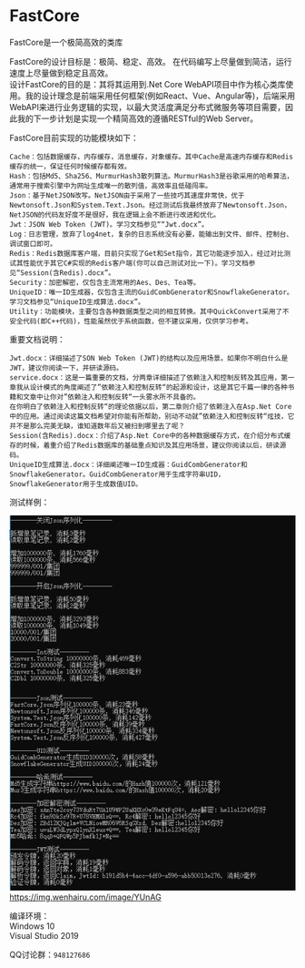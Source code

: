 # FastCore
 FastCore是一个极简高效的类库

FastCore的设计目标是：极简、稳定、高效。 在代码编写上尽量做到简洁，运行速度上尽量做到稳定且高效。   
设计FastCore的目的是：其将其运用到.Net Core WebAPI项目中作为核心类库使用。我的设计理念是前端采用任何框架(例如React、Vue、Angular等)，后端采用WebAPI来进行业务逻辑的实现，以最大灵活度满足分布式微服务等项目需要，因此我的下一步计划是实现一个精简高效的遵循RESTful的Web Server。   
   
FastCore目前实现的功能模块如下：   
```
Cache：包括数据缓存，内存缓存，消息缓存，对象缓存。其中Cache是高速内存缓存和Redis缓存的统一，保证任何时候缓存都有效。   
Hash：包括Md5、Sha256、MurmurHash3散列算法。MurmurHash3是谷歌采用的哈希算法，通常用于搜索引擎中为网址生成唯一的散列值，高效率且低碰闯率。   
Json：基于NetJSON改写。NetJSON由于采用了一些技巧其速度非常快，优于Newtonsoft.Json和System.Text.Json。经过测试后我最终放弃了Newtonsoft.Json，NetJSON的代码友好度不是很好，我在逻辑上会不断进行改进和优化。   
Jwt：JSON Web Token (JWT)。学习文档参见““Jwt.docx”。   
Log：日志管理，放弃了log4net，复杂的日志系统没有必要，能输出到文件、邮件、控制台、调试窗口即可。   
Redis：Redis数据库客户端，目前只实现了Get和Set指令，其它功能逐步加入，经过对比测试其性能优于其它C#实现的Redis客户端(你可以自己测试对比一下)。学习文档参见“Session(含Redis).docx”。   
Security：加密解密，仅包含主流常用的Aes、Des、Tea等。
UniqueID：唯一ID生成器，仅包含主流的GuidCombGenerator和SnowflakeGenerator。学习文档参见“UniqueID生成算法.docx”。   
Utility：功能模块，主要包含各种数据类型之间的相互转换。其中QuickConvert采用了不安全代码(即C++代码)，性能虽然优于系统函数，但不建议采用，仅供学习参考。
```

重要文档说明：   
```
Jwt.docx：详细描述了SON Web Token (JWT)的结构以及应用场景。如果你不明白什么是JWT，建议你阅读一下，并研读源码。   
service.docx：这是一篇重要的文档，分两章详细描述了依赖注入和控制反转及其应用，第一章我从设计模式的角度阐述了”依赖注入和控制反转“的起源和设计，这是其它千篇一律的各种书籍和文章中让你对”依赖注入和控制反转“一头雾水所不具备的。   
在你明白了依赖注入和控制反转“的理论依据以后，第二章则介绍了依赖注入在Asp.Net Core中的应用。通过阅读这篇文档希望对你能有所帮助，别动不动就”依赖注入和控制反转“炫技，它并不是那么完美无缺，谁知道数年后又被扫到哪里去了呢？   
Session(含Redis).docx：介绍了Asp.Net Core中的各种数据缓存方式，在介绍分布式缓存的时候，着重介绍了Redis数据库的基础重点知识及其应用场景，建议你阅读以后，研读源码。
UniqueID生成算法.docx：详细阐述唯一ID生成器：GuidCombGenerator和SnowflakeGenerator。GuidCombGenerator用于生成字符串UID，SnowflakeGenerator用于生成数值UID。  
```
   
测试样例：   

![image](https://github.com/bzmework/fastcore/blob/master/test.png)     
https://img.wenhairu.com/image/YUnAG

编译环境：   
Windows 10   
Visual Studio 2019   

QQ讨论群：```948127686```   


